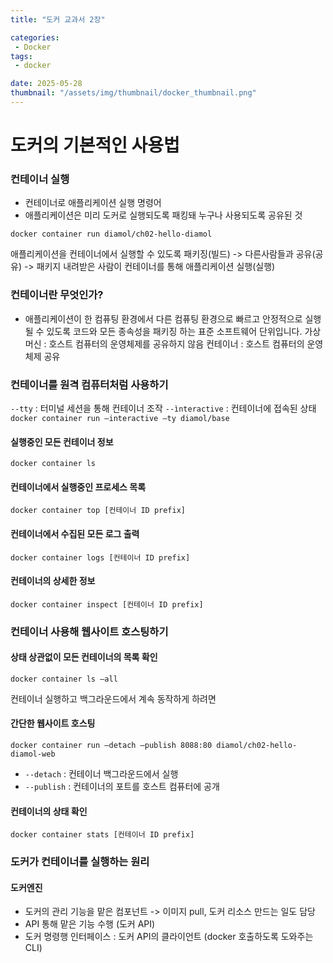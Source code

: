 ```yaml
---
title: "도커 교과서 2장"

categories:
 - Docker
tags:
 - docker

date: 2025-05-28
thumbnail: "/assets/img/thumbnail/docker_thumbnail.png"
---
```


# 도커의 기본적인 사용법
### 컨테이너 실행
- 컨테이너로 애플리케이션 실행 명령어
- 애플리케이션은 미리 도커로 실행되도록 패킹돼 누구나 사용되도록 공유된 것
```docker
docker container run diamol/ch02-hello-diamol
```
애플리케이션을 컨테이너에서 실행할 수 있도록 패키징(빌드) -> 다른사람들과 공유(공유) -> 패키지 내려받은 사람이 컨테이너를 통해 애플리케이션 실행(실행)
### 컨테이너란 무엇인가?
- 애플리케이션이 한 컴퓨팅 환경에서 다른 컴퓨팅 환경으로 빠르고 안정적으로 실행될 수 있도록 코드와 모든 종속성을 패키징 하는 표준 소프트웨어 단위입니다. 
가상머신 : 호스트 컴퓨터의 운영체제를 공유하지 않음
 컨테이너 : 호스트 컴퓨터의 운영체제 공유
### 컨테이너를 원격 컴퓨터처럼 사용하기

`--tty` : 터미널 세션을 통해 컨테이너 조작
`--ìnteractive` : 컨테이너에 접속된 상태
`docker container run —interactive —ty diamol/base`

#### 실행중인 모든 컨테이너 정보
`docker container ls`

#### 컨테이너에서 실행중인 프로세스 목록
`docker container top [컨테이너 ID prefix]`

#### 컨테이너에서 수집된 모든 로그 출력
`docker container logs [컨테이너 ID prefix]`

#### 컨테이너의 상세한 정보
`docker container inspect [컨테이너 ID prefix]`

### 컨테이너 사용해 웹사이트 호스팅하기
#### 상태 상관없이 모든 컨테이너의 목록 확인
`docker container ls —all`

컨테이너 실행하고 백그라운드에서 계속 동작하게 하려면
#### 간단한 웹사이트 호스팅
`docker container run —detach —publish 8088:80 diamol/ch02-hello-diamol-web`
- `--detach` : 컨테이너 백그라운드에서 실행
- `--publish` : 컨테이너의 포트를 호스트 컴퓨터에 공개

#### 컨테이너의 상태 확인
`docker container stats [컨테이너 ID prefix]`

### 도커가 컨테이너를 실행하는 원리
#### 도커엔진
- 도커의 관리 기능을 맡은 컴포넌트 -> 이미지 pull, 도커 리소스 만드는 일도 담당
- API 통해 맡은 기능 수행 (도커 API)
- 도커 명령행 인터페이스 : 도커 API의 클라이언트 (docker 호출하도록 도와주는 CLI)
